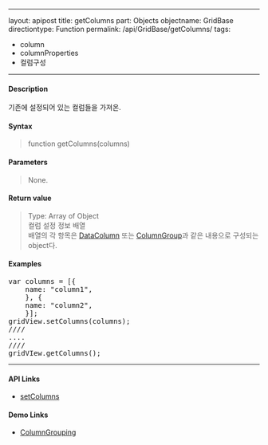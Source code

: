 
---
layout: apipost
title: getColumns
part: Objects
objectname: GridBase
directiontype: Function
permalink: /api/GridBase/getColumns/
tags:
  - column
  - columnProperties
  - 컬럼구성
---


#### Description

 기존에 설정되어 있는 컬럼들을 가져온.

#### Syntax

> function getColumns(columns)

#### Parameters

> None.

#### Return value

> Type: Array of Object  
> 컬럼 설정 정보 배열  
> 배열의 각 항목은 [DataColumn](/api/types/DataColumn/) 또는 [ColumnGroup](/api/types/ColumnGroup)과 같은 내용으로 구성되는 object다.  

#### Examples 

<pre class="prettyprint">
var columns = [{
    name: "column1",
    }, {
    name: "column2",
    }];
gridView.setColumns(columns);
////
....
////
gridVIew.getColumns();
</pre>

---

#### API Links

* [setColumns](/api/GridBase/getColumns)

#### Demo Links

* [ColumnGrouping](http://demo.realgrid.com/Demo/ColumnGrouping)